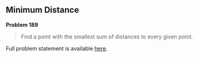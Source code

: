 Minimum Distance
----------------

**Problem 189**

> Find a point with the smallest sum of distances to every given point.

Full problem statement is available [here][mirror].

[mirror]: https://github.com/rdtsc/codeeval-problem-statements/tree/master/easy/189-minimum-distance/
          "View Problem Statement Mirror"
